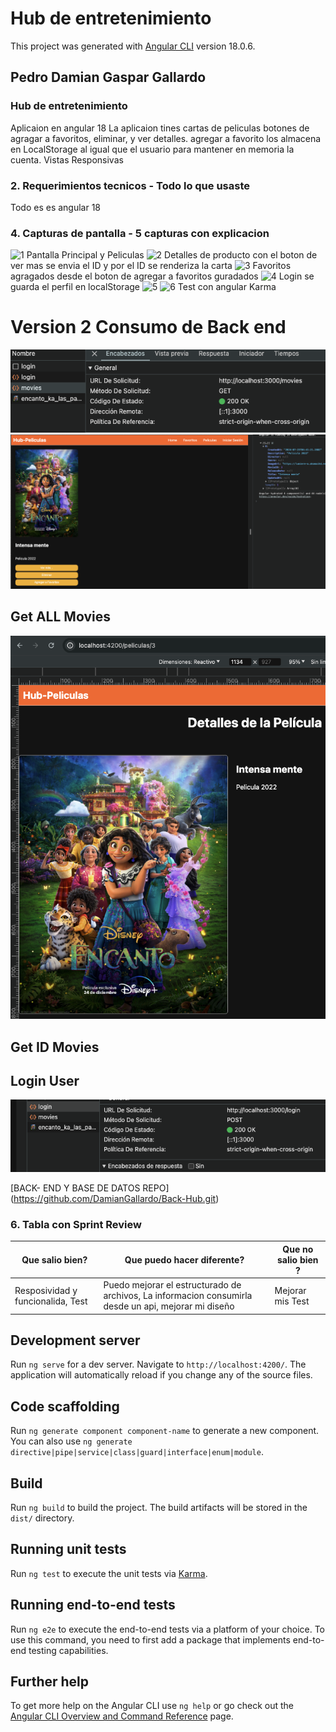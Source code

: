 # Hub de entretenimiento

This project was generated with [Angular CLI](https://github.com/angular/angular-cli) version 18.0.6.

## Pedro Damian Gaspar Gallardo

### Hub de entretenimiento 
Aplicaion en angular 18
La aplicaion tines cartas de peliculas botones de agragar a favoritos, eliminar, y ver detalles.
agregar a favorito los almacena en LocalStorage al igual que el usuario para mantener en memoria la cuenta.
Vistas Responsivas
### 2. Requerimientos tecnicos - Todo lo que usaste
Todo es es angular 18

### 4. Capturas de pantalla - 5 capturas con explicacion

![1](/public/Captura%20de%20pantalla%202024-07-14%20a%20la(s)%207.42.43 p.m..png)
Pantalla Principal y Peliculas
![2](/public/Captura%20de%20pantalla%202024-07-14%20a%20la(s)%207.47.26 p.m..png)
Detalles de producto con el boton de ver mas se envia el ID y por el ID se renderiza la carta
![3](/public/Captura%20de%20pantalla%202024-07-14%20a%20la(s)%207.50.44 p.m..png)
Favoritos agragados desde el boton de agregar a favoritos guradados
![4](/public/Captura%20de%20pantalla%202024-07-14%20a%20la(s)%207.54.53 p.m..png)
Login se guarda el perfil en localStorage
![5](/public/Captura%20de%20pantalla%202024-07-14%20a%20la(s)%207.56.35 p.m..png)
![6](/public/Captura%20de%20pantalla%202024-07-14%20a%20la(s)%207.52.35 p.m..png)
Test con angular Karma

# Version 2 Consumo de Back end 
![alt text](/public/imageU.png)
![alt text](/public/image.png)
## Get ALL Movies 

![alt text](/public/imageID.png)
## Get ID Movies

## Login User
![alt text](/public/imageLogin.png)

[BACK- END Y BASE DE DATOS REPO] (https://github.com/DamianGallardo/Back-Hub.git)

### 6. Tabla con Sprint Review 

| Que salio bien?             | Que puedo hacer diferente?                | Que no salio bien ? |
------------------------------|-------------------------------------------|-----------------------
| Resposividad y funcionalida, Test  | Puedo mejorar el estructurado de archivos, La informacion consumirla desde un api, mejorar mi diseño | Mejorar mis Test
## Development server

Run `ng serve` for a dev server. Navigate to `http://localhost:4200/`. The application will automatically reload if you change any of the source files.

## Code scaffolding

Run `ng generate component component-name` to generate a new component. You can also use `ng generate directive|pipe|service|class|guard|interface|enum|module`.

## Build

Run `ng build` to build the project. The build artifacts will be stored in the `dist/` directory.

## Running unit tests

Run `ng test` to execute the unit tests via [Karma](https://karma-runner.github.io).

## Running end-to-end tests

Run `ng e2e` to execute the end-to-end tests via a platform of your choice. To use this command, you need to first add a package that implements end-to-end testing capabilities.

## Further help

To get more help on the Angular CLI use `ng help` or go check out the [Angular CLI Overview and Command Reference](https://angular.dev/tools/cli) page.
